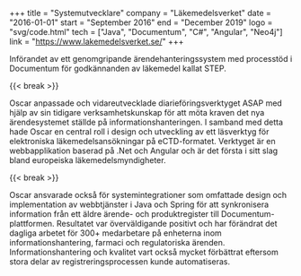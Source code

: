+++
title = "Systemutvecklare"
company = "Läkemedelsverket"
date = "2016-01-01"
start = "September 2016"
end = "December 2019"
logo = "svg/code.html"
tech = ["Java", "Documentum", "C#", "Angular", "Neo4j"]
link = "https://www.lakemedelsverket.se/"
+++

Införandet av ett genomgripande ärendehanteringssystem med processtöd i Documentum för godkännanden av läkemedel kallat STEP.

{{< break >}}

Oscar anpassade och vidareutvecklade diarieföringsverktyget ASAP med hjälp av sin tidigare verksamhetskunskap för att möta kraven det nya ärendesystemet ställde på informationshanteringen.
I samband med detta hade Oscar en central roll i design och utveckling av ett läsverktyg för elektroniska läkemedelsansökningar på eCTD-formatet.
Verktyget är en webbapplikation baserad på .Net och Angular och är det första i sitt slag bland europeiska läkemedelsmyndigheter.

{{< break >}}

Oscar ansvarade också för systemintegrationer som omfattade design och implementation av webbtjänster i Java och Spring för att synkronisera information från ett äldre ärende- och produktregister till Documentum-plattformen.
Resultatet var överväldigande positivt och har förändrat det dagliga arbetet för 300+ medarbetare på enheterna inom informationshantering, farmaci och regulatoriska ärenden.
Informationshantering och kvalitet vart också mycket förbättrat eftersom stora delar av registreringsprocessen kunde automatiseras.
